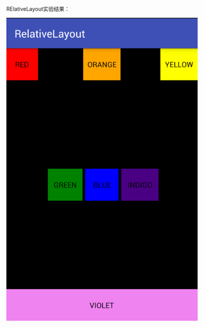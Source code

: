 RElativeLayout实验结果：

<img src="https://github.com/123012015105/JAVA/blob/master/android1/RelativeLayout/images/result.png">
